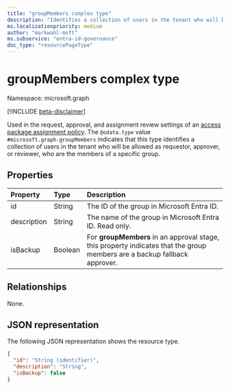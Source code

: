 ```yaml
---
title: "groupMembers complex type"
description: "Identifies a collection of users in the tenant who will be allowed as requestor, approver, or reviewer."
ms.localizationpriority: medium
author: "markwahl-msft"
ms.subservice: "entra-id-governance"
doc_type: "resourcePageType"
---
```


# groupMembers complex type

Namespace: microsoft.graph

[!INCLUDE [beta-disclaimer](../../includes/beta-disclaimer.md)]

Used in the request, approval, and assignment review settings of an [access package assignment policy](accesspackageassignmentpolicy.md). 
The `@odata.type` value `#microsoft.graph.groupMembers` indicates that this type identifies a collection of users in the tenant who will be allowed as requestor, approver, or reviewer, who are the members of a specific group.

## Properties

| Property                     | Type                      | Description |
| :--------------------------- | :------------------------ | :---------- |
| id |String | The ID of the group in Microsoft Entra ID. |
| description |String | The name of the group in Microsoft Entra ID. Read only. |
| isBackup | Boolean | For **groupMembers** in an approval stage, this property indicates that the group members are a backup fallback approver. |

## Relationships

None.

## JSON representation

The following JSON representation shows the resource type.

<!-- {
  "blockType": "resource",
  "optionalProperties": [

  ],
  "@odata.type": "microsoft.graph.groupMembers",
  "baseType": "microsoft.graph.userSet"
}-->

```json
{
  "id": "String (identifier)",
  "description": "String",
  "isBackup": false
}
```



<!-- uuid: 16cd6b66-4b1a-43a1-adaf-3a886856ed98
2019-02-04 14:57:30 UTC -->
<!-- {
  "type": "#page.annotation",
  "description": "groupMembers complex type",
  "keywords": "",
  "section": "documentation",
  "tocPath": ""
}-->
